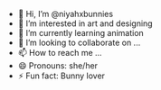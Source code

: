 - 👋 Hi, I’m @niyahxbunnies
- 👀 I’m interested in art and designing 
- 🌱 I’m currently learning animation
- 💞️ I’m looking to collaborate on ...
- 📫 How to reach me ...
- 😄 Pronouns: she/her
- ⚡ Fun fact: Bunny lover

<!---
niyahxbunnies/niyahxbunnies is a ✨ special ✨ repository because its `README.md` (this file) appears on your GitHub profile.
You can click the Preview link to take a look at your changes.
--->
